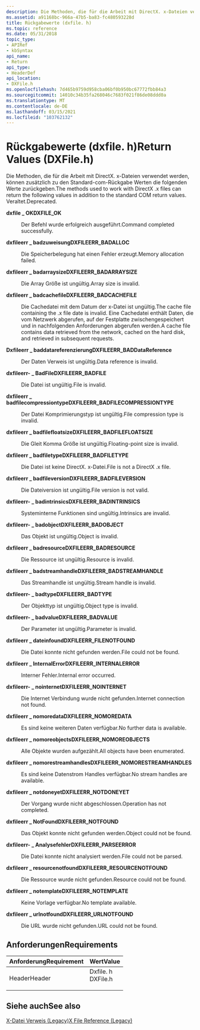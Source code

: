 ```yaml
---
description: Die Methoden, die für die Arbeit mit DirectX. x-Dateien verwendet werden, können zusätzlich zu den Standard-com-Rückgabe Werten die folgenden Werte zurückgeben. Veraltet.
ms.assetid: a91168bc-966a-47b5-ba83-fc480593228d
title: Rückgabewerte (dxfile. h)
ms.topic: reference
ms.date: 05/31/2018
topic_type:
- APIRef
- kbSyntax
api_name:
- Return
api_type:
- HeaderDef
api_location:
- DXFile.h
ms.openlocfilehash: 7d465b9759d958cba06bf0b950bc67772fbb84a3
ms.sourcegitcommit: 14010c34b35fa268046c7683f021f86de08ddd0a
ms.translationtype: MT
ms.contentlocale: de-DE
ms.lasthandoff: 03/15/2021
ms.locfileid: "103762132"
---
```

# <a name="return-values-dxfileh"></a><span data-ttu-id="de731-104">Rückgabewerte (dxfile. h)</span><span class="sxs-lookup"><span data-stu-id="de731-104">Return Values (DXFile.h)</span></span>

<span data-ttu-id="de731-105">Die Methoden, die für die Arbeit mit DirectX. x-Dateien verwendet werden, können zusätzlich zu den Standard-com-Rückgabe Werten die folgenden Werte zurückgeben.</span><span class="sxs-lookup"><span data-stu-id="de731-105">The methods used to work with DirectX .x files can return the following values in addition to the standard COM return values.</span></span> <span data-ttu-id="de731-106">Veraltet.</span><span class="sxs-lookup"><span data-stu-id="de731-106">Deprecated.</span></span>

<dl> <dt>

<span data-ttu-id="de731-107"><span id="DXFILE_OK"></span><span id="dxfile_ok"></span>**dxfile \_ OK**</span><span class="sxs-lookup"><span data-stu-id="de731-107"><span id="DXFILE_OK"></span><span id="dxfile_ok"></span>**DXFILE\_OK**</span></span>
</dt> <dd>

<span data-ttu-id="de731-108">Der Befehl wurde erfolgreich ausgeführt.</span><span class="sxs-lookup"><span data-stu-id="de731-108">Command completed successfully.</span></span>

</dd> <dt>

<span data-ttu-id="de731-109"><span id="DXFILEERR_BADALLOC"></span><span id="dxfileerr_badalloc"></span>**dxfileerr \_ badzuweisung**</span><span class="sxs-lookup"><span data-stu-id="de731-109"><span id="DXFILEERR_BADALLOC"></span><span id="dxfileerr_badalloc"></span>**DXFILEERR\_BADALLOC**</span></span>
</dt> <dd>

<span data-ttu-id="de731-110">Die Speicherbelegung hat einen Fehler erzeugt.</span><span class="sxs-lookup"><span data-stu-id="de731-110">Memory allocation failed.</span></span>

</dd> <dt>

<span data-ttu-id="de731-111"><span id="DXFILEERR_BADARRAYSIZE"></span><span id="dxfileerr_badarraysize"></span>**dxfileerr \_ badarraysize**</span><span class="sxs-lookup"><span data-stu-id="de731-111"><span id="DXFILEERR_BADARRAYSIZE"></span><span id="dxfileerr_badarraysize"></span>**DXFILEERR\_BADARRAYSIZE**</span></span>
</dt> <dd>

<span data-ttu-id="de731-112">Die Array Größe ist ungültig.</span><span class="sxs-lookup"><span data-stu-id="de731-112">Array size is invalid.</span></span>

</dd> <dt>

<span data-ttu-id="de731-113"><span id="DXFILEERR_BADCACHEFILE"></span><span id="dxfileerr_badcachefile"></span>**dxfileerr \_ badcachefile**</span><span class="sxs-lookup"><span data-stu-id="de731-113"><span id="DXFILEERR_BADCACHEFILE"></span><span id="dxfileerr_badcachefile"></span>**DXFILEERR\_BADCACHEFILE**</span></span>
</dt> <dd>

<span data-ttu-id="de731-114">Die Cachedatei mit dem Datum der x-Datei ist ungültig.</span><span class="sxs-lookup"><span data-stu-id="de731-114">The cache file containing the .x file date is invalid.</span></span> <span data-ttu-id="de731-115">Eine Cachedatei enthält Daten, die vom Netzwerk abgerufen, auf der Festplatte zwischengespeichert und in nachfolgenden Anforderungen abgerufen werden.</span><span class="sxs-lookup"><span data-stu-id="de731-115">A cache file contains data retrieved from the network, cached on the hard disk, and retrieved in subsequent requests.</span></span>

</dd> <dt>

<span data-ttu-id="de731-116"><span id="DXFILEERR_BADDataReference"></span><span id="dxfileerr_baddatareference"></span><span id="DXFILEERR_BADDATAREFERENCE"></span>**Dxfileerr \_ baddatareferenzierung**</span><span class="sxs-lookup"><span data-stu-id="de731-116"><span id="DXFILEERR_BADDataReference"></span><span id="dxfileerr_baddatareference"></span><span id="DXFILEERR_BADDATAREFERENCE"></span>**DXFILEERR\_BADDataReference**</span></span>
</dt> <dd>

<span data-ttu-id="de731-117">Der Daten Verweis ist ungültig.</span><span class="sxs-lookup"><span data-stu-id="de731-117">Data reference is invalid.</span></span>

</dd> <dt>

<span data-ttu-id="de731-118"><span id="DXFILEERR_BADFILE"></span><span id="dxfileerr_badfile"></span>**dxfileerr- \_ BadFile**</span><span class="sxs-lookup"><span data-stu-id="de731-118"><span id="DXFILEERR_BADFILE"></span><span id="dxfileerr_badfile"></span>**DXFILEERR\_BADFILE**</span></span>
</dt> <dd>

<span data-ttu-id="de731-119">Die Datei ist ungültig.</span><span class="sxs-lookup"><span data-stu-id="de731-119">File is invalid.</span></span>

</dd> <dt>

<span data-ttu-id="de731-120"><span id="DXFILEERR_BADFILECOMPRESSIONTYPE"></span><span id="dxfileerr_badfilecompressiontype"></span>**dxfileerr \_ badfilecompressiontype**</span><span class="sxs-lookup"><span data-stu-id="de731-120"><span id="DXFILEERR_BADFILECOMPRESSIONTYPE"></span><span id="dxfileerr_badfilecompressiontype"></span>**DXFILEERR\_BADFILECOMPRESSIONTYPE**</span></span>
</dt> <dd>

<span data-ttu-id="de731-121">Der Datei Komprimierungstyp ist ungültig.</span><span class="sxs-lookup"><span data-stu-id="de731-121">File compression type is invalid.</span></span>

</dd> <dt>

<span data-ttu-id="de731-122"><span id="DXFILEERR_BADFILEFLOATSIZE"></span><span id="dxfileerr_badfilefloatsize"></span>**dxfileerr \_ badfilefloatsize**</span><span class="sxs-lookup"><span data-stu-id="de731-122"><span id="DXFILEERR_BADFILEFLOATSIZE"></span><span id="dxfileerr_badfilefloatsize"></span>**DXFILEERR\_BADFILEFLOATSIZE**</span></span>
</dt> <dd>

<span data-ttu-id="de731-123">Die Gleit Komma Größe ist ungültig.</span><span class="sxs-lookup"><span data-stu-id="de731-123">Floating-point size is invalid.</span></span>

</dd> <dt>

<span data-ttu-id="de731-124"><span id="DXFILEERR_BADFILETYPE"></span><span id="dxfileerr_badfiletype"></span>**dxfileerr \_ badfiletype**</span><span class="sxs-lookup"><span data-stu-id="de731-124"><span id="DXFILEERR_BADFILETYPE"></span><span id="dxfileerr_badfiletype"></span>**DXFILEERR\_BADFILETYPE**</span></span>
</dt> <dd>

<span data-ttu-id="de731-125">Die Datei ist keine DirectX. x-Datei.</span><span class="sxs-lookup"><span data-stu-id="de731-125">File is not a DirectX .x file.</span></span>

</dd> <dt>

<span data-ttu-id="de731-126"><span id="DXFILEERR_BADFILEVERSION"></span><span id="dxfileerr_badfileversion"></span>**dxfileerr \_ badfileversion**</span><span class="sxs-lookup"><span data-stu-id="de731-126"><span id="DXFILEERR_BADFILEVERSION"></span><span id="dxfileerr_badfileversion"></span>**DXFILEERR\_BADFILEVERSION**</span></span>
</dt> <dd>

<span data-ttu-id="de731-127">Die Dateiversion ist ungültig.</span><span class="sxs-lookup"><span data-stu-id="de731-127">File version is not valid.</span></span>

</dd> <dt>

<span data-ttu-id="de731-128"><span id="DXFILEERR_BADINTRINSICS"></span><span id="dxfileerr_badintrinsics"></span>**dxfileerr- \_ badintrinsics**</span><span class="sxs-lookup"><span data-stu-id="de731-128"><span id="DXFILEERR_BADINTRINSICS"></span><span id="dxfileerr_badintrinsics"></span>**DXFILEERR\_BADINTRINSICS**</span></span>
</dt> <dd>

<span data-ttu-id="de731-129">Systeminterne Funktionen sind ungültig.</span><span class="sxs-lookup"><span data-stu-id="de731-129">Intrinsics are invalid.</span></span>

</dd> <dt>

<span data-ttu-id="de731-130"><span id="DXFILEERR_BADOBJECT"></span><span id="dxfileerr_badobject"></span>**dxfileerr- \_ badobject**</span><span class="sxs-lookup"><span data-stu-id="de731-130"><span id="DXFILEERR_BADOBJECT"></span><span id="dxfileerr_badobject"></span>**DXFILEERR\_BADOBJECT**</span></span>
</dt> <dd>

<span data-ttu-id="de731-131">Das Objekt ist ungültig.</span><span class="sxs-lookup"><span data-stu-id="de731-131">Object is invalid.</span></span>

</dd> <dt>

<span data-ttu-id="de731-132"><span id="DXFILEERR_BADRESOURCE"></span><span id="dxfileerr_badresource"></span>**dxfileerr \_ badresource**</span><span class="sxs-lookup"><span data-stu-id="de731-132"><span id="DXFILEERR_BADRESOURCE"></span><span id="dxfileerr_badresource"></span>**DXFILEERR\_BADRESOURCE**</span></span>
</dt> <dd>

<span data-ttu-id="de731-133">Die Ressource ist ungültig.</span><span class="sxs-lookup"><span data-stu-id="de731-133">Resource is invalid.</span></span>

</dd> <dt>

<span data-ttu-id="de731-134"><span id="DXFILEERR_BADSTREAMHANDLE"></span><span id="dxfileerr_badstreamhandle"></span>**dxfileerr \_ badstreamhandle**</span><span class="sxs-lookup"><span data-stu-id="de731-134"><span id="DXFILEERR_BADSTREAMHANDLE"></span><span id="dxfileerr_badstreamhandle"></span>**DXFILEERR\_BADSTREAMHANDLE**</span></span>
</dt> <dd>

<span data-ttu-id="de731-135">Das Streamhandle ist ungültig.</span><span class="sxs-lookup"><span data-stu-id="de731-135">Stream handle is invalid.</span></span>

</dd> <dt>

<span data-ttu-id="de731-136"><span id="DXFILEERR_BADTYPE"></span><span id="dxfileerr_badtype"></span>**dxfileerr- \_ badtype**</span><span class="sxs-lookup"><span data-stu-id="de731-136"><span id="DXFILEERR_BADTYPE"></span><span id="dxfileerr_badtype"></span>**DXFILEERR\_BADTYPE**</span></span>
</dt> <dd>

<span data-ttu-id="de731-137">Der Objekttyp ist ungültig.</span><span class="sxs-lookup"><span data-stu-id="de731-137">Object type is invalid.</span></span>

</dd> <dt>

<span data-ttu-id="de731-138"><span id="DXFILEERR_BADVALUE"></span><span id="dxfileerr_badvalue"></span>**dxfileerr- \_ badvalue**</span><span class="sxs-lookup"><span data-stu-id="de731-138"><span id="DXFILEERR_BADVALUE"></span><span id="dxfileerr_badvalue"></span>**DXFILEERR\_BADVALUE**</span></span>
</dt> <dd>

<span data-ttu-id="de731-139">Der Parameter ist ungültig.</span><span class="sxs-lookup"><span data-stu-id="de731-139">Parameter is invalid.</span></span>

</dd> <dt>

<span data-ttu-id="de731-140"><span id="DXFILEERR_FILENOTFOUND"></span><span id="dxfileerr_filenotfound"></span>**dxfileerr \_ dateinfound**</span><span class="sxs-lookup"><span data-stu-id="de731-140"><span id="DXFILEERR_FILENOTFOUND"></span><span id="dxfileerr_filenotfound"></span>**DXFILEERR\_FILENOTFOUND**</span></span>
</dt> <dd>

<span data-ttu-id="de731-141">Die Datei konnte nicht gefunden werden.</span><span class="sxs-lookup"><span data-stu-id="de731-141">File could not be found.</span></span>

</dd> <dt>

<span data-ttu-id="de731-142"><span id="DXFILEERR_INTERNALERROR"></span><span id="dxfileerr_internalerror"></span>**dxfileerr \_ InternalError**</span><span class="sxs-lookup"><span data-stu-id="de731-142"><span id="DXFILEERR_INTERNALERROR"></span><span id="dxfileerr_internalerror"></span>**DXFILEERR\_INTERNALERROR**</span></span>
</dt> <dd>

<span data-ttu-id="de731-143">Interner Fehler.</span><span class="sxs-lookup"><span data-stu-id="de731-143">Internal error occurred.</span></span>

</dd> <dt>

<span data-ttu-id="de731-144"><span id="DXFILEERR_NOINTERNET"></span><span id="dxfileerr_nointernet"></span>**dxfileerr- \_ nointernet**</span><span class="sxs-lookup"><span data-stu-id="de731-144"><span id="DXFILEERR_NOINTERNET"></span><span id="dxfileerr_nointernet"></span>**DXFILEERR\_NOINTERNET**</span></span>
</dt> <dd>

<span data-ttu-id="de731-145">Die Internet Verbindung wurde nicht gefunden.</span><span class="sxs-lookup"><span data-stu-id="de731-145">Internet connection not found.</span></span>

</dd> <dt>

<span data-ttu-id="de731-146"><span id="DXFILEERR_NOMOREDATA"></span><span id="dxfileerr_nomoredata"></span>**dxfileerr \_ nomoredata**</span><span class="sxs-lookup"><span data-stu-id="de731-146"><span id="DXFILEERR_NOMOREDATA"></span><span id="dxfileerr_nomoredata"></span>**DXFILEERR\_NOMOREDATA**</span></span>
</dt> <dd>

<span data-ttu-id="de731-147">Es sind keine weiteren Daten verfügbar.</span><span class="sxs-lookup"><span data-stu-id="de731-147">No further data is available.</span></span>

</dd> <dt>

<span data-ttu-id="de731-148"><span id="DXFILEERR_NOMOREOBJECTS"></span><span id="dxfileerr_nomoreobjects"></span>**dxfileerr \_ nomoreobjects**</span><span class="sxs-lookup"><span data-stu-id="de731-148"><span id="DXFILEERR_NOMOREOBJECTS"></span><span id="dxfileerr_nomoreobjects"></span>**DXFILEERR\_NOMOREOBJECTS**</span></span>
</dt> <dd>

<span data-ttu-id="de731-149">Alle Objekte wurden aufgezählt.</span><span class="sxs-lookup"><span data-stu-id="de731-149">All objects have been enumerated.</span></span>

</dd> <dt>

<span data-ttu-id="de731-150"><span id="DXFILEERR_NOMORESTREAMHANDLES"></span><span id="dxfileerr_nomorestreamhandles"></span>**dxfileerr \_ nomorestreamhandles**</span><span class="sxs-lookup"><span data-stu-id="de731-150"><span id="DXFILEERR_NOMORESTREAMHANDLES"></span><span id="dxfileerr_nomorestreamhandles"></span>**DXFILEERR\_NOMORESTREAMHANDLES**</span></span>
</dt> <dd>

<span data-ttu-id="de731-151">Es sind keine Datenstrom Handles verfügbar.</span><span class="sxs-lookup"><span data-stu-id="de731-151">No stream handles are available.</span></span>

</dd> <dt>

<span data-ttu-id="de731-152"><span id="DXFILEERR_NOTDONEYET"></span><span id="dxfileerr_notdoneyet"></span>**dxfileerr \_ notdoneyet**</span><span class="sxs-lookup"><span data-stu-id="de731-152"><span id="DXFILEERR_NOTDONEYET"></span><span id="dxfileerr_notdoneyet"></span>**DXFILEERR\_NOTDONEYET**</span></span>
</dt> <dd>

<span data-ttu-id="de731-153">Der Vorgang wurde nicht abgeschlossen.</span><span class="sxs-lookup"><span data-stu-id="de731-153">Operation has not completed.</span></span>

</dd> <dt>

<span data-ttu-id="de731-154"><span id="DXFILEERR_NOTFOUND"></span><span id="dxfileerr_notfound"></span>**dxfileerr \_ NotFound**</span><span class="sxs-lookup"><span data-stu-id="de731-154"><span id="DXFILEERR_NOTFOUND"></span><span id="dxfileerr_notfound"></span>**DXFILEERR\_NOTFOUND**</span></span>
</dt> <dd>

<span data-ttu-id="de731-155">Das Objekt konnte nicht gefunden werden.</span><span class="sxs-lookup"><span data-stu-id="de731-155">Object could not be found.</span></span>

</dd> <dt>

<span data-ttu-id="de731-156"><span id="DXFILEERR_PARSEERROR"></span><span id="dxfileerr_parseerror"></span>**dxfileerr- \_ Analysefehler**</span><span class="sxs-lookup"><span data-stu-id="de731-156"><span id="DXFILEERR_PARSEERROR"></span><span id="dxfileerr_parseerror"></span>**DXFILEERR\_PARSEERROR**</span></span>
</dt> <dd>

<span data-ttu-id="de731-157">Die Datei konnte nicht analysiert werden.</span><span class="sxs-lookup"><span data-stu-id="de731-157">File could not be parsed.</span></span>

</dd> <dt>

<span data-ttu-id="de731-158"><span id="DXFILEERR_RESOURCENOTFOUND"></span><span id="dxfileerr_resourcenotfound"></span>**dxfileerr \_ resourcenotfound**</span><span class="sxs-lookup"><span data-stu-id="de731-158"><span id="DXFILEERR_RESOURCENOTFOUND"></span><span id="dxfileerr_resourcenotfound"></span>**DXFILEERR\_RESOURCENOTFOUND**</span></span>
</dt> <dd>

<span data-ttu-id="de731-159">Die Ressource wurde nicht gefunden.</span><span class="sxs-lookup"><span data-stu-id="de731-159">Resource could not be found.</span></span>

</dd> <dt>

<span data-ttu-id="de731-160"><span id="DXFILEERR_NOTEMPLATE"></span><span id="dxfileerr_notemplate"></span>**dxfileerr \_ notemplate**</span><span class="sxs-lookup"><span data-stu-id="de731-160"><span id="DXFILEERR_NOTEMPLATE"></span><span id="dxfileerr_notemplate"></span>**DXFILEERR\_NOTEMPLATE**</span></span>
</dt> <dd>

<span data-ttu-id="de731-161">Keine Vorlage verfügbar.</span><span class="sxs-lookup"><span data-stu-id="de731-161">No template available.</span></span>

</dd> <dt>

<span data-ttu-id="de731-162"><span id="DXFILEERR_URLNOTFOUND"></span><span id="dxfileerr_urlnotfound"></span>**dxfileerr \_ urlnotfound**</span><span class="sxs-lookup"><span data-stu-id="de731-162"><span id="DXFILEERR_URLNOTFOUND"></span><span id="dxfileerr_urlnotfound"></span>**DXFILEERR\_URLNOTFOUND**</span></span>
</dt> <dd>

<span data-ttu-id="de731-163">Die URL wurde nicht gefunden.</span><span class="sxs-lookup"><span data-stu-id="de731-163">URL could not be found.</span></span>

</dd> </dl>

## <a name="requirements"></a><span data-ttu-id="de731-164">Anforderungen</span><span class="sxs-lookup"><span data-stu-id="de731-164">Requirements</span></span>



| <span data-ttu-id="de731-165">Anforderung</span><span class="sxs-lookup"><span data-stu-id="de731-165">Requirement</span></span> | <span data-ttu-id="de731-166">Wert</span><span class="sxs-lookup"><span data-stu-id="de731-166">Value</span></span> |
|-------------------|-------------------------------------------------------------------------------------|
| <span data-ttu-id="de731-167">Header</span><span class="sxs-lookup"><span data-stu-id="de731-167">Header</span></span><br/> | <dl> <span data-ttu-id="de731-168"><dt>Dxfile. h</dt></span><span class="sxs-lookup"><span data-stu-id="de731-168"><dt>DXFile.h</dt></span></span> </dl> |



## <a name="see-also"></a><span data-ttu-id="de731-169">Siehe auch</span><span class="sxs-lookup"><span data-stu-id="de731-169">See also</span></span>

<dl> <dt>

[<span data-ttu-id="de731-170">X-Datei Verweis (Legacy)</span><span class="sxs-lookup"><span data-stu-id="de731-170">X File Reference (Legacy)</span></span>](dx9-graphics-reference-x-file.md)
</dt> </dl>

 

 




